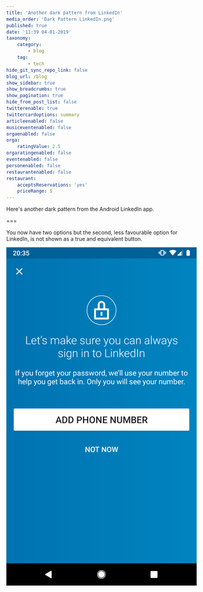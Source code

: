 ```yaml
---
title: 'Another dark pattern from LinkedIn'
media_order: 'Dark Pattern LinkedIn.png'
published: true
date: '11:39 04-01-2019'
taxonomy:
    category:
        - blog
    tag:
        - tech
hide_git_sync_repo_link: false
blog_url: /blog
show_sidebar: true
show_breadcrumbs: true
show_pagination: true
hide_from_post_list: false
twitterenable: true
twittercardoptions: summary
articleenabled: false
musiceventenabled: false
orgaenabled: false
orga:
    ratingValue: 2.5
orgaratingenabled: false
eventenabled: false
personenabled: false
restaurantenabled: false
restaurant:
    acceptsReservations: 'yes'
    priceRange: $
---
```


Here's another dark pattern from the Android LinkedIn app.

===

You now have two options but the second, less favourable option for LinkedIn, is not shown as a true and equivalent button.

![](Dark%20Pattern%20LinkedIn.png)